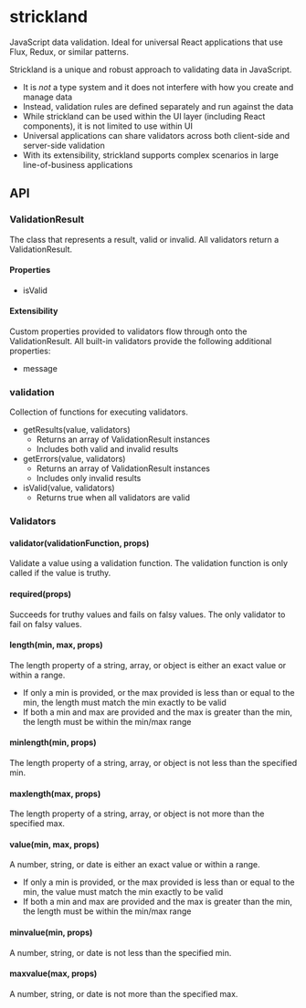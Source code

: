 # strickland
JavaScript data validation. Ideal for universal React applications that use Flux, Redux, or similar patterns.

Strickland is a unique and robust approach to validating data in JavaScript.

* It is *not* a type system and it does not interfere with how you create and manage data
* Instead, validation rules are defined separately and run against the data
* While strickland can be used within the UI layer (including React components), it is not limited to use within UI
* Universal applications can share validators across both client-side and server-side validation
* With its extensibility, strickland supports complex scenarios in large line-of-business applications

## API

### ValidationResult
The class that represents a result, valid or invalid.  All validators return a ValidationResult.

#### Properties

* isValid

#### Extensibility
Custom properties provided to validators flow through onto the ValidationResult.  All built-in validators provide the following additional properties:

* message

### validation
Collection of functions for executing validators.

* getResults(value, validators)
    * Returns an array of ValidationResult instances
    * Includes both valid and invalid results
* getErrors(value, validators)
    * Returns an array of ValidationResult instances
    * Includes only invalid results
* isValid(value, validators)
    * Returns true when all validators are valid

### Validators

#### validator(validationFunction, props)
Validate a value using a validation function.
The validation function is only called if the value is truthy.

#### required(props)
Succeeds for truthy values and fails on falsy values.
The only validator to fail on falsy values.

#### length(min, max, props)
The length property of a string, array, or object is either an exact value or within a range.

* If only a min is provided, or the max provided is less than or equal to the min, the length must match the min exactly to be valid
* If both a min and max are provided and the max is greater than the min, the length must be within the min/max range

#### minlength(min, props)
The length property of a string, array, or object is not less than the specified min.

#### maxlength(max, props)
The length property of a string, array, or object is not more than the specified max.

#### value(min, max, props)
A number, string, or date is either an exact value or within a range.

* If only a min is provided, or the max provided is less than or equal to the min, the value must match the min exactly to be valid
* If both a min and max are provided and the max is greater than the min, the length must be within the min/max range

#### minvalue(min, props)
A number, string, or date is not less than the specified min.

#### maxvalue(max, props)
A number, string, or date is not more than the specified max.

